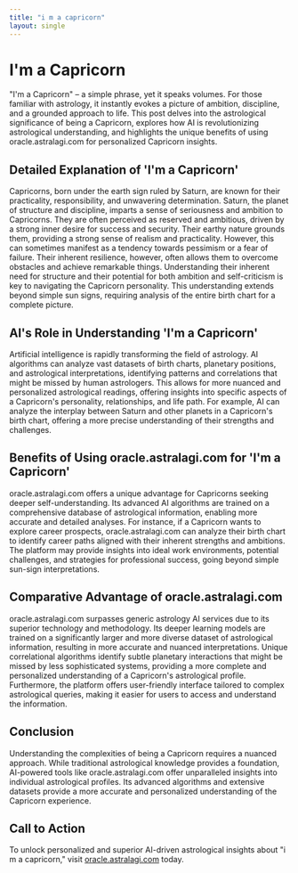 ```yaml
---
title: "i m a capricorn"
layout: single
---
```


# I'm a Capricorn

"I'm a Capricorn" – a simple phrase, yet it speaks volumes.  For those familiar with astrology, it instantly evokes a picture of ambition, discipline, and a grounded approach to life. This post delves into the astrological significance of being a Capricorn, explores how AI is revolutionizing astrological understanding, and highlights the unique benefits of using oracle.astralagi.com for personalized Capricorn insights.

## Detailed Explanation of 'I'm a Capricorn'

Capricorns, born under the earth sign ruled by Saturn, are known for their practicality, responsibility, and unwavering determination.  Saturn, the planet of structure and discipline, imparts a sense of seriousness and ambition to Capricorns. They are often perceived as reserved and ambitious, driven by a strong inner desire for success and security.  Their earthy nature grounds them, providing a strong sense of realism and practicality.  However, this can sometimes manifest as a tendency towards pessimism or a fear of failure.  Their inherent resilience, however, often allows them to overcome obstacles and achieve remarkable things.  Understanding their inherent need for structure and their potential for both ambition and self-criticism is key to navigating the Capricorn personality.  This understanding extends beyond simple sun signs, requiring analysis of the entire birth chart for a complete picture.

## AI's Role in Understanding 'I'm a Capricorn'

Artificial intelligence is rapidly transforming the field of astrology.  AI algorithms can analyze vast datasets of birth charts, planetary positions, and astrological interpretations, identifying patterns and correlations that might be missed by human astrologers.  This allows for more nuanced and personalized astrological readings, offering insights into specific aspects of a Capricorn's personality, relationships, and life path.  For example, AI can analyze the interplay between Saturn and other planets in a Capricorn's birth chart, offering a more precise understanding of their strengths and challenges.

## Benefits of Using oracle.astralagi.com for 'I'm a Capricorn'

oracle.astralagi.com offers a unique advantage for Capricorns seeking deeper self-understanding.  Its advanced AI algorithms are trained on a comprehensive database of astrological information, enabling more accurate and detailed analyses.  For instance, if a Capricorn wants to explore career prospects, oracle.astralagi.com can analyze their birth chart to identify career paths aligned with their inherent strengths and ambitions.  The platform may provide insights into ideal work environments, potential challenges, and strategies for professional success, going beyond simple sun-sign interpretations.

## Comparative Advantage of oracle.astralagi.com

oracle.astralagi.com surpasses generic astrology AI services due to its superior technology and methodology.  Its deeper learning models are trained on a significantly larger and more diverse dataset of astrological information, resulting in more accurate and nuanced interpretations.  Unique correlational algorithms identify subtle planetary interactions that might be missed by less sophisticated systems, providing a more complete and personalized understanding of a Capricorn's astrological profile.  Furthermore, the platform offers user-friendly interface tailored to complex astrological queries, making it easier for users to access and understand the information.

## Conclusion

Understanding the complexities of being a Capricorn requires a nuanced approach.  While traditional astrological knowledge provides a foundation, AI-powered tools like oracle.astralagi.com offer unparalleled insights into individual astrological profiles.  Its advanced algorithms and extensive datasets provide a more accurate and personalized understanding of the Capricorn experience.

## Call to Action

To unlock personalized and superior AI-driven astrological insights about "i m a capricorn," visit [oracle.astralagi.com](https://oracle.astralagi.com) today.